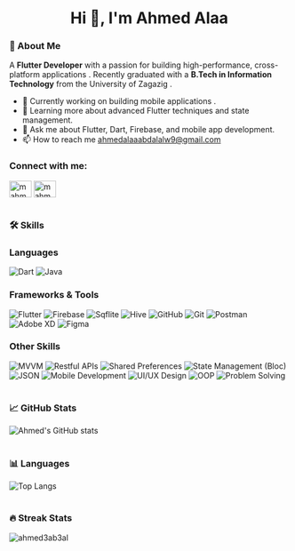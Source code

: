 <h1 align="center">Hi 👋, I'm Ahmed Alaa</h1>        

### 🚀 About Me  

 A **Flutter Developer** with a passion for building high-performance, cross-platform applications . Recently graduated with a **B.Tech in Information Technology** from the University of Zagazig .

- 💼 Currently working on building mobile applications .
- 🌱 Learning more about advanced Flutter techniques and state management.
- 💬 Ask me about Flutter, Dart, Firebase, and mobile app development.
- 📫 How to reach me ahmedalaaabdalalw9@gmail.com

<h3 align="left">Connect with me:</h3>
<p align="left">
<a href="https://www.linkedin.com/in/ahmed-alaa-8b62a1231/" target="blank"><img align="center" src="https://raw.githubusercontent.com/rahuldkjain/github-profile-readme-generator/master/src/images/icons/Social/linked-in-alt.svg" alt="mahmoud-gamal-elawady" height="30" width="40" /></a>
<a href="https://www.facebook.com/profile.php?id=100076076244457&locale=ar_AR" target="blank"><img align="center" src="https://raw.githubusercontent.com/rahuldkjain/github-profile-readme-generator/master/src/images/icons/Social/facebook.svg" alt="mahmoudgamalelawady" height="30" width="40" /></a>
</p>
<h1></h1>


### 🛠 Skills

### Languages
![Dart](https://img.shields.io/badge/Dart-0175C2?style=for-the-badge&logo=dart&logoColor=white)
![Java](https://img.shields.io/badge/Java-007396?style=for-the-badge&logo=java&logoColor=white)


### Frameworks & Tools
![Flutter](https://img.shields.io/badge/Flutter-02569B?style=for-the-badge&logo=flutter&logoColor=white)
![Firebase](https://img.shields.io/badge/Firebase-FFCA28?style=for-the-badge&logo=firebase&logoColor=white)
![Sqflite](https://img.shields.io/badge/Sqflite-47A248?style=for-the-badge&logo=sqlite&logoColor=white)
![Hive](https://img.shields.io/badge/Hive-FFAE3D?style=for-the-badge&logo=hive&logoColor=white)
![GitHub](https://img.shields.io/badge/GitHub-181717?style=for-the-badge&logo=github&logoColor=white)
![Git](https://img.shields.io/badge/Git-F05032?style=for-the-badge&logo=git&logoColor=white)
![Postman](https://img.shields.io/badge/Postman-FF6C37?style=for-the-badge&logo=postman&logoColor=white)
![Adobe XD](https://img.shields.io/badge/Adobe%20XD-FF61F6?style=for-the-badge&logo=adobe%20xd&logoColor=white)
![Figma](https://img.shields.io/badge/Figma-F24E1E?style=for-the-badge&logo=figma&logoColor=white)

### Other Skills
![MVVM](https://img.shields.io/badge/MVVM-232F3E?style=for-the-badge&logo=microsoft&logoColor=white)
![Restful APIs](https://img.shields.io/badge/RESTful%20APIs-FF6F00?style=for-the-badge&logo=api&logoColor=white)
![Shared Preferences](https://img.shields.io/badge/Shared%20Preferences-47A248?style=for-the-badge&logo=android&logoColor=white)
![State Management (Bloc)](https://img.shields.io/badge/State%20Management-Bloc-8E44AD?style=for-the-badge&logo=flutter&logoColor=white)
![JSON](https://img.shields.io/badge/JSON-000000?style=for-the-badge&logo=json&logoColor=white)
![Mobile Development](https://img.shields.io/badge/Mobile%20Development-47A248?style=for-the-badge&logo=mobile&logoColor=white)
![UI/UX Design](https://img.shields.io/badge/UI%2FUX-Design-FF4088?style=for-the-badge&logo=figma&logoColor=white)
![OOP](https://img.shields.io/badge/OOP-1F618D?style=for-the-badge&logo=object-oriented-programming&logoColor=white)
![Problem Solving](https://img.shields.io/badge/Problem%20Solving-1E8449?style=for-the-badge&logo=problem-solving&logoColor=white)

<h1></h1>


### 📈 GitHub Stats
![Ahmed's GitHub stats](https://github-readme-stats.vercel.app/api?username=ahmed3ab3al&show_icons=true&theme=radical)

<h1></h1>

### 📊 Languages
![Top Langs](https://github-readme-stats.vercel.app/api/top-langs?username=ahmed3ab3al&show_icons=true&locale=en&layout=compact&theme=radical)

<h1></h1>


### 🔥 Streak Stats  
<p><img align="center" src="https://github-readme-streak-stats.herokuapp.com/?user=ahmed3ab3al&theme=dark" alt="ahmed3ab3al" /></p>
